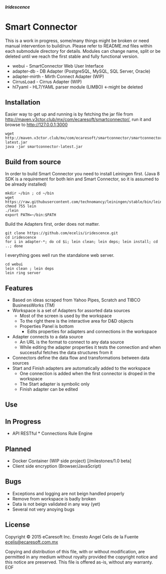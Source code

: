 ##### Iridescence

# Smart Connector

This is a work in progress, some/many things might be broken or need
manual intervention to build/run. Please refer to README.md files within
each submodule directory for details. Modules can change name, split or
be deleted until we reach the first stable and fully functional version.

  * webui         - SmartConnector Web User Interface
  * adapter-db    - DB Adapter (PostgreSQL, MySQL, SQL Server, Oracle)
  * adapter-mirth - Mirth Connect Adapter (WIP)
  * CirrusLoad    - Cirrus Adapter        (WIP)
  * hl7yaml       - HL7/YAML parser module (LIMBO) <-might be deleted


## Installation

Easier way to get up and running is by fetching the jar file from
http://maven.v3ctor.club/mx/com/ecaresoft/smartconnector/, run it and
browse to http://127.0.0.1:3000

    wget http://maven.v3ctor.club/mx/com/ecaresoft/smartconnector/smartconnector-latest.jar
    java -jar smartconnector-latest.jar

Build from source
-----------------

In order to build Smart Connector you need to install Leiningen first.
(Java 8 SDK is a requirement for both lein and Smart Connector, so it is
assumed to be already installed)

    mkdir ~/bin ; cd ~/bin
    wget https://raw.githubusercontent.com/technomancy/leiningen/stable/bin/lein
    chmod 755 lein
    ./lein
    export PATH=~/bin:$PATH

Build the Adapters first, order does not matter.

    git clone https://github.com/ecelis/iridescence.git
    cd iridescence
    for i in adapter-*; do cd $i; lein clean; lein deps; lein install; cd ..; done

I everything goes well run the standalone web server.

    cd webui
    lein clean ; lein deps
    lein ring server


Features
--------

  * Based on ideas scraped from Yahoo Pipes, Scratch and TIBCO BusinessWorks (TM)
  * Workspace is a set of Adapters for assorted data sources
    * Most of the screen is used by the workspace
    * To the right there is the interactive area for D&D objects
    * Properties Panel is bottom
      - Edits properties for adapters and connections in the workspace
  * Adapter connects to a data source
    * An URL is the format to connect to any data source
    * While editing the adapter properties it tests the connection and
      when successful fetches the data structures from it
  * Connectors define the data flow and transformations between data
    sources
  * Start and Finish adapters are automatically added to the workspace
    * One connection is added when the first connector is droped in the
      workspace
    * The Start adapter is symbolic only
    * Finish adapter can be edited

Use
---




In Progress
-----------

   * API RESTful
    * Connections Rule Engine

Planned
-------

  * Docker Container (WIP side project) [/milestones/1.0 beta]
  * Client side encryption (Browser/JavaScript)

Bugs
----

  * Exceptions and logging are not beign handled properly
  * Remove from workspace is badly broken
  * Data is not beign validated in any way (yet)
  * Several not very anoying bugs

## License

Copyright © 2015 eCaresoft Inc.
Ernesto Angel Celis de la Fuente <ecelis@ecaresoft.com.mx>

Copying and distribution of this file, with or without modification,
are permitted in any medium without royalty provided the copyright
notice and this notice are preserved.  This file is offered as-is,
without any warranty.
EOF
